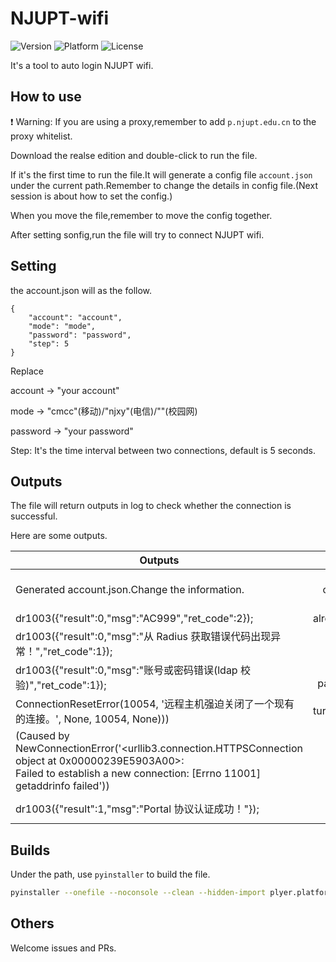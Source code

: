 # NJUPT-wifi

![Version](https://img.shields.io/badge/version-V1.1-blue) ![Platform](https://img.shields.io/badge/platform-Windows-green) ![License](https://img.shields.io/github/license/SeanDictionary/NJUPT-wifi)

It's a tool to auto login NJUPT wifi.

## How to use

❗ Warning: If you are using a proxy,remember to add `p.njupt.edu.cn` to the proxy whitelist.

Download the realse edition and double-click to run the file.

If it's the first time to run the file.It will generate a config file `account.json` under the current path.Remember to change the details in config file.(Next session is about how to set the config.)

When you move the file,remember to move the config together.

After setting sonfig,run the file will try to connect NJUPT wifi.

## Setting

the account.json will as the follow.

```
{
    "account": "account",
    "mode": "mode",
    "password": "password",
    "step": 5
}
```

Replace

account → "your account"

mode → "cmcc"(移动)/"njxy"(电信)/""(校园网)

password → "your password"

Step: It's the time interval between two connections, default is 5 seconds.

## Outputs

The file will return outputs in log to check whether the connection is successful.

Here are some outputs.

| Outputs                                                                                                                                                                           |             Meanings             | Status |
| --------------------------------------------------------------------------------------------------------------------------------------------------------------------------------- | :-------------------------------: | :----: |
| Generated account.json.Change the information.                                                                                                                                    | complete the config and run again |   ⭕   |
| dr1003({"result":0,"msg":"AC999","ret_code":2});                                                                                                                                  |        already connected        |   ✔   |
| dr1003({"result":0,"msg":"从 Radius 获取错误代码出现异常！","ret_code":1});                                                                                                       |            mode wrong            |   ❌   |
| dr1003({"result":0,"msg":"账号或密码错误(ldap 校验)","ret_code":1});                                                                                                              |     account or password wrong     |   ❌   |
| ConnectionResetError(10054, '远程主机强迫关闭了一个现有的连接。', None, 10054, None)))                                                                                            |        turn off your proxy        |   ❌   |
| (Caused by NewConnectionError('<urllib3.connection.HTTPSConnection object at 0x00000239E5903A00>:<br /> Failed to establish a new connection: [Errno 11001] getaddrinfo failed')) |     connect the correct wifi     |   ❌   |
| dr1003({"result":1,"msg":"Portal 协议认证成功！"});                                                                                                                               |       successfully connect       |   ✔   |

## Builds

Under the path, use `pyinstaller` to build the file.

```bash
pyinstaller --onefile --noconsole --clean --hidden-import plyer.platforms.win.notification wifi.py
```

## Others

Welcome issues and PRs.
